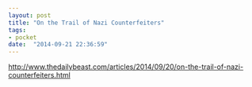 ```yaml
---
layout: post
title: "On the Trail of Nazi Counterfeiters"
tags:
- pocket
date:  "2014-09-21 22:36:59"
---
```


http://www.thedailybeast.com/articles/2014/09/20/on-the-trail-of-nazi-counterfeiters.html


